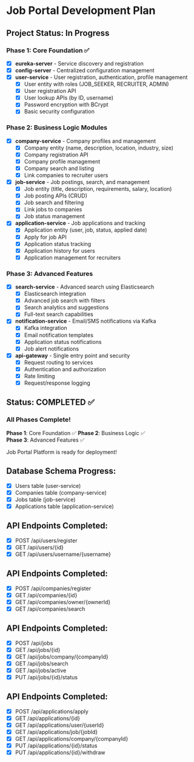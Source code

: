 # Job Portal Development Plan

## Project Status: In Progress

### Phase 1: Core Foundation ✅
- [x] **eureka-server** - Service discovery and registration
- [x] **config-server** - Centralized configuration management  
- [x] **user-service** - User registration, authentication, profile management
  - [x] User entity with roles (JOB_SEEKER, RECRUITER, ADMIN)
  - [x] User registration API
  - [x] User lookup APIs (by ID, username)
  - [x] Password encryption with BCrypt
  - [x] Basic security configuration

### Phase 2: Business Logic Modules
- [x] **company-service** - Company profiles and management
  - [x] Company entity (name, description, location, industry, size)
  - [x] Company registration API
  - [x] Company profile management
  - [x] Company search and listing
  - [x] Link companies to recruiter users

- [x] **job-service** - Job postings, search, and management
  - [x] Job entity (title, description, requirements, salary, location)
  - [x] Job posting APIs (CRUD)
  - [x] Job search and filtering
  - [x] Link jobs to companies
  - [x] Job status management

- [x] **application-service** - Job applications and tracking
  - [x] Application entity (user, job, status, applied date)
  - [x] Apply for job API
  - [x] Application status tracking
  - [x] Application history for users
  - [x] Application management for recruiters

### Phase 3: Advanced Features
- [x] **search-service** - Advanced search using Elasticsearch
  - [x] Elasticsearch integration
  - [x] Advanced job search with filters
  - [x] Search analytics and suggestions
  - [x] Full-text search capabilities

- [x] **notification-service** - Email/SMS notifications via Kafka
  - [x] Kafka integration
  - [x] Email notification templates
  - [x] Application status notifications
  - [x] Job alert notifications

- [x] **api-gateway** - Single entry point and security
  - [x] Request routing to services
  - [x] Authentication and authorization
  - [x] Rate limiting
  - [x] Request/response logging

## Status: COMPLETED ✅

### All Phases Complete!

**Phase 1**: Core Foundation ✅
**Phase 2**: Business Logic ✅  
**Phase 3**: Advanced Features ✅

Job Portal Platform is ready for deployment!

## Database Schema Progress:
- [x] Users table (user-service)
- [x] Companies table (company-service)
- [x] Jobs table (job-service)
- [x] Applications table (application-service)

## API Endpoints Completed:
- [x] POST /api/users/register
- [x] GET /api/users/{id}
- [x] GET /api/users/username/{username}

## API Endpoints Completed:
- [x] POST /api/companies/register
- [x] GET /api/companies/{id}
- [x] GET /api/companies/owner/{ownerId}
- [x] GET /api/companies/search

## API Endpoints Completed:
- [x] POST /api/jobs
- [x] GET /api/jobs/{id}
- [x] GET /api/jobs/company/{companyId}
- [x] GET /api/jobs/search
- [x] GET /api/jobs/active
- [x] PUT /api/jobs/{id}/status

## API Endpoints Completed:
- [x] POST /api/applications/apply
- [x] GET /api/applications/{id}
- [x] GET /api/applications/user/{userId}
- [x] GET /api/applications/job/{jobId}
- [x] GET /api/applications/company/{companyId}
- [x] PUT /api/applications/{id}/status
- [x] PUT /api/applications/{id}/withdraw